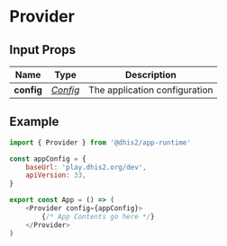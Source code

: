 # Provider

## Input Props

| Name | Type | Description |
|:--------:|:----:|-------------|
| **config** | [*Config*](types/Config.md) | The application configuration |

## Example

```js
import { Provider } from '@dhis2/app-runtime'

const appConfig = {
    baseUrl: 'play.dhis2.org/dev',
    apiVersion: 33,
}

export const App = () => (
    <Provider config={appConfig}>
        {/* App Contents go here */}
    </Provider>
)
```